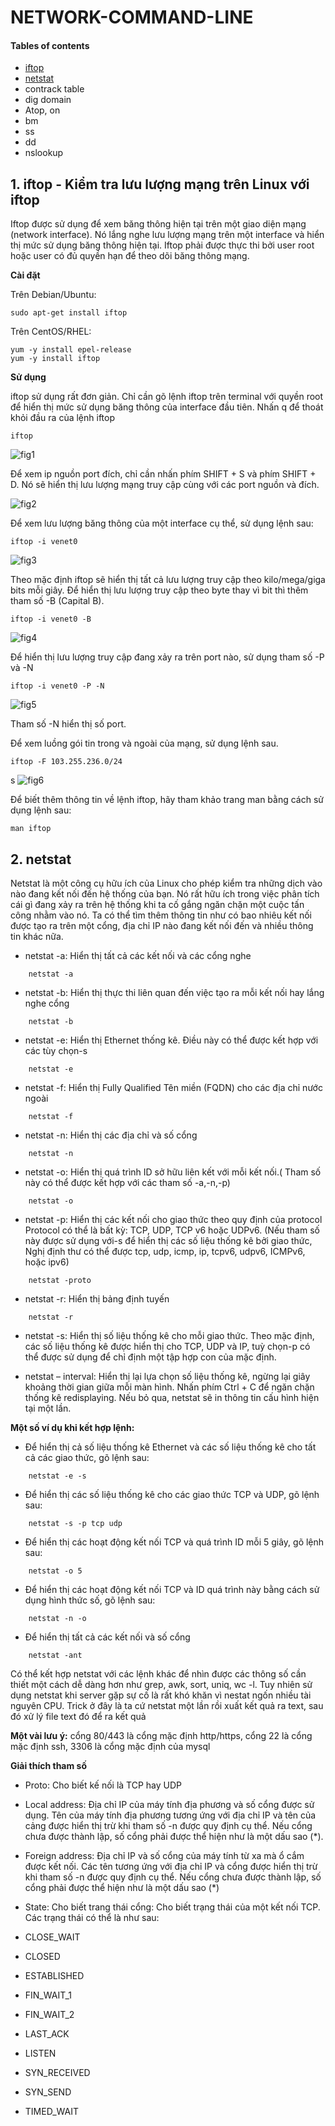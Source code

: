 # NETWORK-COMMAND-LINE
#### Tables of contents
 * [iftop](#1-iftop---kiểm-tra-lưu-lượng-mạng-trên-linux-với-iftop)
 * [netstat](#2-netstat)
 * contrack table
 * dig domain
 * Atop, on
 * bm
 * ss
 * dd
 * nslookup
## 1. iftop - Kiểm tra lưu lượng mạng trên Linux với iftop
Iftop được sử dụng để xem băng thông hiện tại trên một giao diện mạng (network interface). Nó lắng nghe lưu lượng mạng trên một interface và hiển thị mức sử dụng băng thông hiện tại. Iftop phải được thực thi bởi user root hoặc user có đủ quyền hạn để theo dõi băng thông mạng.

**Cài đặt**

Trên Debian/Ubuntu:

    sudo apt-get install iftop

Trên CentOS/RHEL:
```
yum -y install epel-release
yum -y install iftop
```
**Sử dụng**

iftop sử dụng rất đơn giản. Chỉ cần gõ lệnh iftop trên terminal với quyền root để hiển thị mức sử dụng băng thông của interface đầu tiên. Nhấn q để thoát khỏi đầu ra của lệnh iftop

    iftop
![fig1](https://tailieu.123host.vn/wp-content/uploads/2017/03/iftop-command-line.png)

Để xem ip nguồn port đích, chỉ cần nhấn phím SHIFT + S và phím SHIFT + D. Nó sẽ hiển thị lưu lượng mạng truy cập cùng với các port nguồn và đích.

![fig2](https://tailieu.123host.vn/wp-content/uploads/2017/03/iftop-02.png)

Để xem lưu lượng băng thông của một interface cụ thể, sử dụng lệnh sau:

    iftop -i venet0

![fig3](https://tailieu.123host.vn/wp-content/uploads/2017/03/iftop-i-venet0.png)

Theo mặc định iftop sẽ hiển thị tất cả lưu lượng truy cập theo kilo/mega/giga bits mỗi giây. Để hiển thị lưu lượng truy cập theo byte thay vì bit thì thêm tham số -B (Capital B).

    iftop -i venet0 -B

![fig4](https://tailieu.123host.vn/wp-content/uploads/2017/03/iftop-ivenet0-B.png)

Để hiển thị lưu lượng truy cập đang xảy ra trên port nào, sử dụng tham số -P và -N

    iftop -i venet0 -P -N

![fig5](https://tailieu.123host.vn/wp-content/uploads/2017/03/iftop-ivenet0-P-N.png)

Tham số -N hiển thị số port.

Để xem luồng gói tin trong và ngoài của mạng, sử dụng lệnh sau.

    iftop -F 103.255.236.0/24
s
![fig6](https://tailieu.123host.vn/wp-content/uploads/2017/03/iftop-F103.255.236.0.png)

Để biết thêm thông tin về lệnh iftop, hãy tham khảo trang man bằng cách sử dụng lệnh sau:

    man iftop

## 2. netstat
Netstat là một công cụ hữu ích của Linux cho phép kiểm tra những dịch vào nào đang kết nối đến hệ thống của bạn. Nó rất hữu ích trong việc phân tích cái gì đang xảy ra trên hệ thống khi ta cố gắng ngăn chặn một cuộc tấn công nhằm vào nó. Ta có thể tìm thêm thông tin như có bao nhiêu kết nối được tạo ra trên một cổng, địa chỉ IP nào đang kết nối đến và nhiều thông tin khác nữa. 

 * netstat -a: Hiển thị tất cả các kết nối và các cổng nghe
```
    netstat -a
```
 * netstat -b: Hiển thị thực thi liên quan đến việc tạo ra mỗi kết nối hay lắng nghe cổng
```
    netstat -b
```
 * netstat -e: Hiển thị Ethernet thống kê. Điều này có thể được kết hợp với các tùy chọn-s
```
    netstat -e
```
 * netstat -f: Hiển thị Fully Qualified Tên miền (FQDN) cho các địa chỉ nước ngoài
```
    netstat -f
```
 * netstat -n: Hiển thị các địa chỉ và số cổng
```
    netstat -n
```
 * netstat -o: Hiển thị quá trình ID sở hữu liên kết với mỗi kết nối.( Tham số này có thể được kết hợp với các tham số -a,-n,-p)
```
    netstat -o
```
 * netstat -p: Hiển thị các kết nối cho giao thức theo quy định của protocol Protocol có thể là bất kỳ: TCP, UDP, TCP v6 hoặc UDPv6. (Nếu tham số này được sử dụng với-s để hiển thị các số liệu thống kê bởi giao thức, Nghị định thư có thể được tcp, udp, icmp, ip, tcpv6, udpv6, ICMPv6, hoặc ipv6)
```
    netstat -proto
``` 
 * netstat -r: Hiển thị bảng định tuyến
```
    netstat -r
```
 * netstat -s: Hiển thị số liệu thống kê cho mỗi giao thức. Theo mặc định, các số liệu thống kê được hiển thị cho TCP, UDP và IP, tuỳ chọn-p có thể được sử dụng để chỉ định một tập hợp con của mặc định.
 
 * netstat – interval: Hiển thị lại lựa chọn số liệu thống kê, ngừng lại giây khoảng thời gian giữa mỗi màn hình. Nhấn phím Ctrl + C để ngăn chặn thống kê redisplaying. Nếu bỏ qua, netstat sẽ in thông tin cấu hình hiện tại một lần.

**Một số ví dụ khi kết hợp lệnh:**

 * Để hiển thị cả số liệu thống kê Ethernet và các số liệu thống kê cho tất cả các giao thức, gõ lệnh sau:
```
    netstat -e -s
```
 * Để hiển thị các số liệu thống kê cho các giao thức TCP và UDP, gõ lệnh sau:
``` 
    netstat -s -p tcp udp
```
 * Để hiển thị các hoạt động kết nối TCP và quá trình ID mỗi 5 giây, gõ lệnh sau:
``` 
    netstat -o 5
```
 * Để hiển thị các hoạt động kết nối TCP và ID quá trình này bằng cách sử dụng hình thức số, gõ lệnh sau:
``` 
    netstat -n -o
```
 * Để hiển thị tất cả các kết nối và số cổng
``` 
    netstat -ant
```
 Có thể kết hợp netstat với các lệnh khác để nhìn được các thông số cần thiết một cách dễ dàng hơn như grep, awk, sort, uniq, wc -l. Tuy nhiên sử dụng netstat khi server gặp sự cố là rất khó khăn vì nestat ngốn nhiều tài nguyên CPU. Trick ở đây là ta cứ netstat một lần rồi xuất kết quả ra text, sau đó xử lý file text đó để ra kết quả 
 
 **Một vài lưu ý:** cổng 80/443 là cổng mặc định http/https, cổng 22 là cổng mặc định ssh, 3306 là cổng mặc định của mysql

**Giải thích tham số**
 
 * Proto: Cho biết kế nối là TCP hay UDP
 * Local address: Địa chỉ IP của máy tính địa phương và số cổng được sử dụng. Tên của máy tính địa phương tương ứng với địa chỉ IP và tên của cảng được hiển thị trừ khi tham số -n được quy định cụ thể. Nếu cổng chưa được thành lập, số cổng phải được thể hiện như là một dấu sao (*).
 * Foreign address: Địa chỉ IP và số cổng của máy tính từ xa mà ổ cắm được kết nối. Các tên tương ứng với địa chỉ IP và cổng được hiển thị trừ khi tham số -n được quy định cụ thể. Nếu cổng chưa được thành lập, số cổng phải được thể hiện như là một dấu sao (*)
 
 * State: Cho biết trang thái cổng: Cho biết trạng thái của một kết nối TCP. Các trạng thái có thể là như sau:
  * CLOSE_WAIT
  * CLOSED
  * ESTABLISHED
  * FIN_WAIT_1
  * FIN_WAIT_2
  * LAST_ACK
  * LISTEN
  * SYN_RECEIVED
  * SYN_SEND
  * TIMED_WAIT
